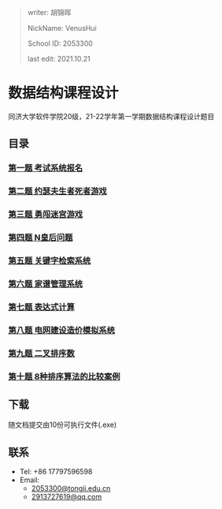 > writer: 胡锦晖
>
> NickName: VenusHui
>
> School ID: 2053300
>
> last edit: 2021.10.21
# 数据结构课程设计

同济大学软件学院20级，21-22学年第一学期数据结构课程设计题目

## 目录

### [第一题 考试系统报名](./Problem1/Problem1-doc.md)

### [第二题 约瑟夫生者死者游戏](./Problem2/Problem2-doc.md)

### [第三题 勇闯迷宫游戏](./Problem3/Problem3-doc.md)

### [第四题 N皇后问题](./Problem4/Problem4-doc.md)

### [第五题 关键字检索系统](./Problem5/Problem5-doc.md)

### [第六题 家谱管理系统](./Problem6/Problem6-doc.md)

### [第七题 表达式计算](./Problem7/Problem7-doc.md)

### [第八题 电网建设造价模拟系统](./Problem8/Problem8-doc.md)

### [第九题 二叉排序数](./Problem9/Problem9-doc.md)

### [第十题 8种排序算法的比较案例](./Problem10/Problem10-doc.md)

## 下载

随文档提交由10份可执行文件(.exe)

## 联系

- Tel: +86 17797596598
- Email:
  - 2053300@tongji.edu.cn
  - 2913727619@qq.com
